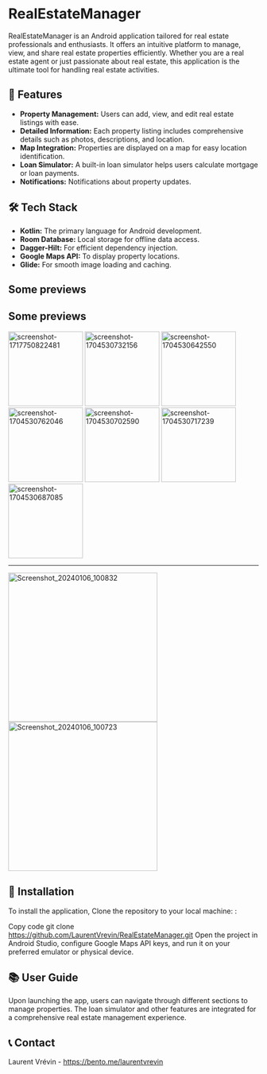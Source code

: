 # RealEstateManager

RealEstateManager is an Android application tailored for real estate professionals and enthusiasts. It offers an intuitive platform to manage, view, and share real estate properties efficiently. Whether you are a real estate agent or just passionate about real estate, this application is the ultimate tool for handling real estate activities.

## 🧐 Features

- **Property Management:** Users can add, view, and edit real estate listings with ease.
- **Detailed Information:** Each property listing includes comprehensive details such as photos, descriptions, and location.
- **Map Integration:** Properties are displayed on a map for easy location identification.
- **Loan Simulator:** A built-in loan simulator helps users calculate mortgage or loan payments.
- **Notifications:** Notifications about property updates.

## 🛠️ Tech Stack

- **Kotlin:** The primary language for Android development.
- **Room Database:** Local storage for offline data access.
- **Dagger-Hilt:** For efficient dependency injection.
- **Google Maps API:** To display property locations.
- **Glide:** For smooth image loading and caching.

## Some previews

## Some previews

<!-- Images en format portrait -->
<img src="https://github.com/LaurentVrevin/RealEstateManager/assets/94620399/aa972d93-349c-4353-a9fc-1a9f5c05cbd4" alt="screenshot-1717750822481" width="150"/>
<img src="https://github.com/LaurentVrevin/RealEstateManager/assets/94620399/a4f930ee-9a97-4bb6-806e-9fe1be910f99" alt="screenshot-1704530732156" width="150"/>
<img src="https://github.com/LaurentVrevin/RealEstateManager/assets/94620399/db3225e5-3c25-4123-944b-3fb490eefa0d" alt="screenshot-1704530642550" width="150"/>
<img src="https://github.com/LaurentVrevin/RealEstateManager/assets/94620399/d36aa7cf-6ce7-44fa-a719-a5b88ea9392b" alt="screenshot-1704530762046" width="150"/>
<img src="https://github.com/LaurentVrevin/RealEstateManager/assets/94620399/4dfab506-b080-4a6f-bb80-a0883632e461" alt="screenshot-1704530702590" width="150"/>
<img src="https://github.com/LaurentVrevin/RealEstateManager/assets/94620399/d6a9ff00-2069-48fb-9688-7fee95984de5" alt="screenshot-1704530717239" width="150"/>
<img src="https://github.com/LaurentVrevin/RealEstateManager/assets/94620399/17c1e68d-9ac0-42df-99f3-fd1a87ecb0a4" alt="screenshot-1704530687085" width="150"/>


<!-- Ligne de séparation -->
---

<!-- Images en format paysage -->
<img src="https://github.com/LaurentVrevin/RealEstateManager/assets/94620399/0827b5d2-8ad8-47a4-a940-1fb4ab003a1d" alt="Screenshot_20240106_100832" width="300"/>
<img src="https://github.com/LaurentVrevin/RealEstateManager/assets/94620399/c6989cc7-9d7b-451c-94c2-df11f1ec0d68" alt="Screenshot_20240106_100723" width="300"/>





## 🚀 Installation

To install the application, Clone the repository to your local machine: :

Copy code
git clone https://github.com/LaurentVrevin/RealEstateManager.git
Open the project in Android Studio, configure Google Maps API keys, and run it on your preferred emulator or physical device.

## 📚 User Guide
Upon launching the app, users can navigate through different sections to manage properties. The loan simulator and other features are integrated for a comprehensive real estate management experience.


## 📞 Contact
Laurent Vrévin - 
https://bento.me/laurentvrevin

